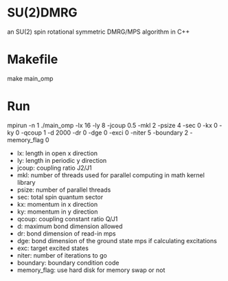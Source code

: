 # SU(2)DMRG
an SU(2) spin rotational symmetric DMRG/MPS algorithm in C++

# Makefile
make main_omp

# Run
mpirun -n 1 ./main_omp -lx 16 -ly 8 -jcoup 0.5 -mkl 2 -psize 4 -sec 0 -kx 0 -ky 0 -qcoup 1 -d 2000 -dr 0 -dge 0 -exci 0 -niter 5 -boundary 2 -memory_flag 0

- lx:
length in open x direction
- ly:
length in periodic y direction
- jcoup:
coupling ratio J2/J1
- mkl:
number of threads used for parallel computing in math kernel library
- psize:
number of parallel threads
- sec:
total spin quantum sector
- kx:
momentum in x direction
- ky:
momentum in y direction
- qcoup:
coupling constant ratio Q/J1
- d:
maximum bond dimension allowed
- dr:
bond dimension of read-in mps
- dge:
bond dimension of the ground state mps if calculating excitations
- exc:
target excited states
- niter:
number of iterations to go
- boundary:
boundary condition code
- memory_flag:
use hard disk for memory swap or not

